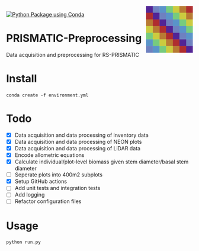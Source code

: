 <img src="docs/img/logo.png" align="right" width="25%"/>

[![Python Package using Conda](https://github.com/RS-PRISMATIC/preprocessing/actions/workflows/python-package-conda.yml/badge.svg)](https://github.com/RS-PRISMATIC/preprocessing/actions/workflows/python-package-conda.yml)

# PRISMATIC-Preprocessing
Data acquisition and preprocessing for RS-PRISMATIC

# Install
```
conda create -f environment.yml
```

# Todo
 - [x] Data acquisition and data processing of inventory data
 - [x] Data acquisition and data processing of NEON plots
 - [x] Data acquisition and data processing of LiDAR data
 - [x] Encode allometric equations
 - [x] Calculate individual/plot-level biomass given stem diameter/basal stem diameter
 - [ ] Seperate plots into 400m2 subplots
 - [x] Setup GitHub actions
 - [ ] Add unit tests and integration tests
 - [ ] Add logging
 - [ ] Refactor configuration files

# Usage
```
python run.py
```